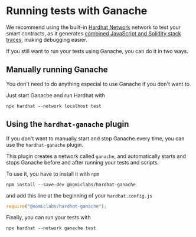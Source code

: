 # Running tests with Ganache

We recommend using the built-in [Hardhat Network](../hardhat-network/README.md) network to test your smart contracts, as it generates [combined JavaScript and Solidity stack traces](../hardhat-network/README.md#solidity-stack-traces), making debugging easier.

If you still want to run your tests using Ganache, you can do it in two ways.

## Manually running Ganache

You don't need to do anything especial to use Ganache if you don't want to.

Just start Ganache and run Hardhat with

```
npx hardhat --network localhost test
```

## Using the `hardhat-ganache` plugin

If you don't want to manually start and stop Ganache every time, you can use the `hardhat-ganache` plugin.

This plugin creates a network called `ganache`, and automatically starts and stops Ganache before and after running your tests and scripts.

To use it, you have to install it with `npm`

```
npm install --save-dev @nomiclabs/hardhat-ganache
```

and add this line at the beginning of your `hardhat.config.js`

```js
require("@nomiclabs/hardhat-ganache");
```

Finally, you can run your tests with

```
npx hardhat --network ganache test
```

